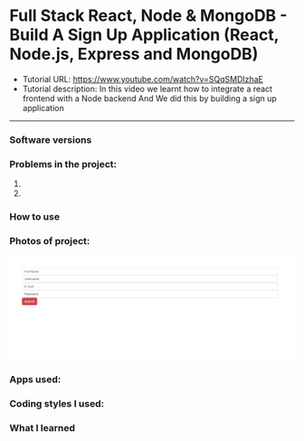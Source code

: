 # Full Stack React, Node & MongoDB - Build A Sign Up Application (React, Node.js, Express and MongoDB)
- Tutorial URL: https://www.youtube.com/watch?v=SQqSMDIzhaE
- Tutorial description: In this video we learnt how to integrate a react frontend with a Node backend
And We did this by building a sign up application

___________

### Software versions

### Problems in the project:
1.
2.

### How to use

### Photos of project:
![](/public/mern_signup.png)
### Apps used:

### Coding styles I used:

### What I learned